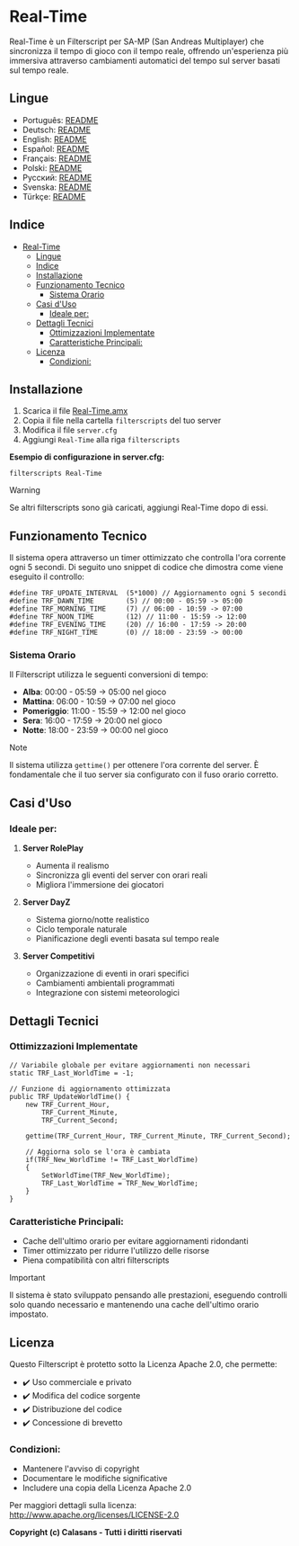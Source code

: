 # Real-Time

Real-Time è un Filterscript per SA-MP (San Andreas Multiplayer) che sincronizza il tempo di gioco con il tempo reale, offrendo un'esperienza più immersiva attraverso cambiamenti automatici del tempo sul server basati sul tempo reale.

## Lingue

- Português: [README](../../)
- Deutsch: [README](../Deutsch/README.md)
- English: [README](../English/README.md)
- Español: [README](../Espanol/README.md)
- Français: [README](../Francais/README.md)
- Polski: [README](../Polski/README.md)
- Русский: [README](../Русский/README.md)
- Svenska: [README](../Svenska/README.md)
- Türkçe: [README](../Turkce/README.md)

## Indice

- [Real-Time](#real-time)
  - [Lingue](#lingue)
  - [Indice](#indice)
  - [Installazione](#installazione)
  - [Funzionamento Tecnico](#funzionamento-tecnico)
    - [Sistema Orario](#sistema-orario)
  - [Casi d'Uso](#casi-duso)
    - [Ideale per:](#ideale-per)
  - [Dettagli Tecnici](#dettagli-tecnici)
    - [Ottimizzazioni Implementate](#ottimizzazioni-implementate)
    - [Caratteristiche Principali:](#caratteristiche-principali)
  - [Licenza](#licenza)
    - [Condizioni:](#condizioni)

## Installazione

1. Scarica il file [Real-Time.amx](https://github.com/ocalasans/Real-Time/raw/refs/heads/main/src/Real-Time.amx)
2. Copia il file nella cartella `filterscripts` del tuo server
3. Modifica il file `server.cfg`
4. Aggiungi `Real-Time` alla riga `filterscripts`

**Esempio di configurazione in server.cfg:**
```
filterscripts Real-Time
```

> [!WARNING]
> Se altri filterscripts sono già caricati, aggiungi Real-Time dopo di essi.

## Funzionamento Tecnico

Il sistema opera attraverso un timer ottimizzato che controlla l'ora corrente ogni 5 secondi. Di seguito uno snippet di codice che dimostra come viene eseguito il controllo:

```pawn
#define TRF_UPDATE_INTERVAL  (5*1000) // Aggiornamento ogni 5 secondi
#define TRF_DAWN_TIME        (5) // 00:00 - 05:59 -> 05:00
#define TRF_MORNING_TIME     (7) // 06:00 - 10:59 -> 07:00
#define TRF_NOON_TIME        (12) // 11:00 - 15:59 -> 12:00
#define TRF_EVENING_TIME     (20) // 16:00 - 17:59 -> 20:00
#define TRF_NIGHT_TIME       (0) // 18:00 - 23:59 -> 00:00
```

### Sistema Orario

Il Filterscript utilizza le seguenti conversioni di tempo:
- **Alba**: 00:00 - 05:59 → 05:00 nel gioco
- **Mattina**: 06:00 - 10:59 → 07:00 nel gioco
- **Pomeriggio**: 11:00 - 15:59 → 12:00 nel gioco
- **Sera**: 16:00 - 17:59 → 20:00 nel gioco
- **Notte**: 18:00 - 23:59 → 00:00 nel gioco

> [!NOTE]
> Il sistema utilizza `gettime()` per ottenere l'ora corrente del server. È fondamentale che il tuo server sia configurato con il fuso orario corretto.

## Casi d'Uso

### Ideale per:

1. **Server RolePlay**
   - Aumenta il realismo
   - Sincronizza gli eventi del server con orari reali
   - Migliora l'immersione dei giocatori

2. **Server DayZ**
   - Sistema giorno/notte realistico
   - Ciclo temporale naturale
   - Pianificazione degli eventi basata sul tempo reale

3. **Server Competitivi**
   - Organizzazione di eventi in orari specifici
   - Cambiamenti ambientali programmati
   - Integrazione con sistemi meteorologici

## Dettagli Tecnici

### Ottimizzazioni Implementate

```pawn
// Variabile globale per evitare aggiornamenti non necessari
static TRF_Last_WorldTime = -1;

// Funzione di aggiornamento ottimizzata
public TRF_UpdateWorldTime() {
    new TRF_Current_Hour,
        TRF_Current_Minute,
        TRF_Current_Second;
    
    gettime(TRF_Current_Hour, TRF_Current_Minute, TRF_Current_Second);
    
    // Aggiorna solo se l'ora è cambiata
    if(TRF_New_WorldTime != TRF_Last_WorldTime)
    {
        SetWorldTime(TRF_New_WorldTime);
        TRF_Last_WorldTime = TRF_New_WorldTime;
    }
}
```

### Caratteristiche Principali:

- Cache dell'ultimo orario per evitare aggiornamenti ridondanti
- Timer ottimizzato per ridurre l'utilizzo delle risorse
- Piena compatibilità con altri filterscripts

> [!IMPORTANT]
> Il sistema è stato sviluppato pensando alle prestazioni, eseguendo controlli solo quando necessario e mantenendo una cache dell'ultimo orario impostato.

## Licenza

Questo Filterscript è protetto sotto la Licenza Apache 2.0, che permette:

- ✔️ Uso commerciale e privato
- ✔️ Modifica del codice sorgente
- ✔️ Distribuzione del codice
- ✔️ Concessione di brevetto

### Condizioni:

- Mantenere l'avviso di copyright
- Documentare le modifiche significative
- Includere una copia della Licenza Apache 2.0

Per maggiori dettagli sulla licenza: http://www.apache.org/licenses/LICENSE-2.0

**Copyright (c) Calasans - Tutti i diritti riservati**